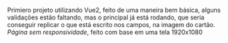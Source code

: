 Primiero projeto utilizando Vue2, feito de uma maneira bem básica, alguns validações estão faltando, mas o principal já está rodando, que seria conseguir replicar o que está escrito nos campos, na imagem do cartão.
_Página sem responsividade_, feito com base em uma tela 1920x1080
